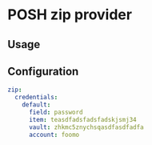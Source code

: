# POSH zip provider

## Usage

## Configuration

```yaml
zip:
  credentials:
    default:
      field: password
      item: teasdfadsfadsfadskjsmj34
      vault: zhkmc5znychsqasdfasdfadfa
      account: foomo
```
